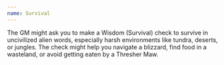 ```yaml
---
name: Survival
---
```

The GM might ask you to make a Wisdom (Survival) check to survive in uncivilized alien words, 
especially harsh environments like tundra, deserts, or jungles. The check might help you navigate a 
blizzard, find food in a wasteland, or avoid getting eaten by a Thresher Maw.